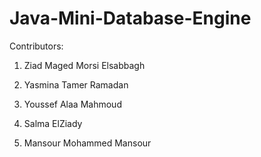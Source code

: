 # Java-Mini-Database-Engine

Contributors:

1. Ziad Maged Morsi Elsabbagh

2. Yasmina Tamer Ramadan

3. Youssef Alaa Mahmoud

4. Salma ElZiady

5. Mansour Mohammed Mansour 
